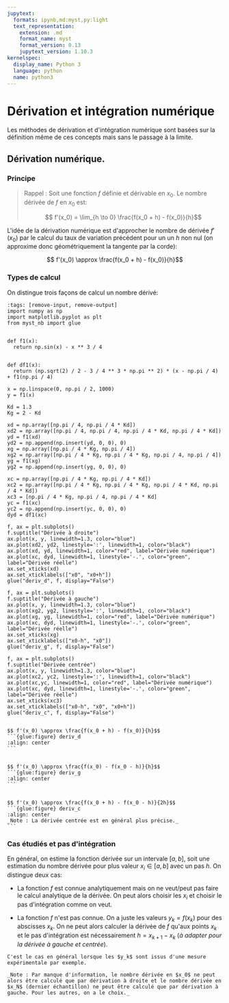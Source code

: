 ```yaml
---
jupytext:
  formats: ipynb,md:myst,py:light
  text_representation:
    extension: .md
    format_name: myst
    format_version: 0.13
    jupytext_version: 1.10.3
kernelspec:
  display_name: Python 3
  language: python
  name: python3
---
```


# Dérivation et intégration numérique

Les méthodes de dérivation et d'intégration numérique sont basées sur la définition même de ces concepts mais sans le passage à la limite.

## Dérivation numérique.

### Principe
> Rappel : Soit une fonction $f$ définie et dérivable en $x_0$. Le nombre dérivée de $f$ en $x_0$ est:
> 
> $$ f'(x_0) = \lim_{h \to 0} \frac{f(x_0 + h) - f(x_0)}{h}$$

L'idée de la dérivation numérique est d'approcher le nombre de dérivée $f'(x_0)$ par le calcul du taux de variation précédent pour un un $h$ non nul (on approxime donc géométriquement la tangente par la corde):

$$ f'(x_0) \approx \frac{f(x_0 + h) - f(x_0)}{h}$$

### Types de calcul
On distingue trois façons de calcul un nombre dérivé:

```{code-cell}
:tags: [remove-input, remove-output]
import numpy as np
import matplotlib.pyplot as plt
from myst_nb import glue


def f1(x):
  return np.sin(x) - x ** 3 / 4


def df1(x):
  return (np.sqrt(2) / 2 - 3 / 4 ** 3 * np.pi ** 2) * (x - np.pi / 4) + f1(np.pi / 4)

x = np.linspace(0, np.pi / 2, 1000)
y = f1(x)

Kd = 1.3
Kg = 2 - Kd

xd = np.array([np.pi / 4, np.pi / 4 * Kd])
xd2 = np.array([np.pi / 4, np.pi / 4, np.pi / 4 * Kd, np.pi / 4 * Kd])
yd = f1(xd)
yd2 = np.append(np.insert(yd, 0, 0), 0)
xg = np.array([np.pi / 4 * Kg, np.pi / 4])
xg2 = np.array([np.pi / 4 * Kg, np.pi / 4 * Kg, np.pi / 4, np.pi / 4])
yg = f1(xg)
yg2 = np.append(np.insert(yg, 0, 0), 0)

xc = np.array([np.pi / 4 * Kg, np.pi / 4 * Kd])
xc2 = np.array([np.pi / 4 * Kg, np.pi / 4 * Kg, np.pi / 4 * Kd, np.pi / 4 * Kd])
xc3 = [np.pi / 4 * Kg, np.pi / 4, np.pi / 4 * Kd]
yc = f1(xc)
yc2 = np.append(np.insert(yc, 0, 0), 0)
dyd = df1(xc)

f, ax = plt.subplots()
f.suptitle("Dérivée à droite")
ax.plot(x, y, linewidth=1.3, color="blue")
ax.plot(xd2, yd2, linestyle=':', linewidth=1, color="black")
ax.plot(xd, yd, linewidth=1, color="red", label="Dérivée numérique")
ax.plot(xc, dyd, linewidth=1, linestyle='-.', color="green", label="Dérivée réelle")
ax.set_xticks(xd)
ax.set_xticklabels(["x0", "x0+h"])
glue("deriv_d", f, display="False")

f, ax = plt.subplots()
f.suptitle("Dérivée à gauche")
ax.plot(x, y, linewidth=1.3, color="blue")
ax.plot(xg2, yg2, linestyle=':', linewidth=1, color="black")
ax.plot(xg, yg, linewidth=1, color="red", label="Dérivée numérique")
ax.plot(xc, dyd, linewidth=1, linestyle='-.', color="green", label="Dérivée réelle")
ax.set_xticks(xg)
ax.set_xticklabels(["x0-h", "x0"])
glue("deriv_g", f, display="False")

f, ax = plt.subplots()
f.suptitle("Dérivée centrée")
ax.plot(x, y, linewidth=1.3, color="blue")
ax.plot(xc2, yc2, linestyle=':', linewidth=1, color="black")
ax.plot(xc,yc, linewidth=1, color="red", label="Dérivée numérique")
ax.plot(xc, dyd, linewidth=1, linestyle='-.', color="green", label="Dérivée réelle")
ax.set_xticks(xc3)
ax.set_xticklabels(["x0-h", "x0", "x0+h"])
glue("deriv_c", f, display="False")
```


````{tabbed} Dérivée à droite

$$ f'(x_0) \approx \frac{f(x_0 + h) - f(x_0)}{h}$$
```{glue:figure} deriv_d
:align: center
```
````

````{tabbed} Dérivée à gauche

$$ f'(x_0) \approx \frac{f(x_0) - f(x_0 - h)}{h}$$
```{glue:figure} deriv_g
:align: center
```
````

````{tabbed} Dérivée centrée

$$ f'(x_0) \approx \frac{f(x_0 + h) - f(x_0 - h)}{2h}$$
```{glue:figure} deriv_c
:align: center
_Note : La dérivée centrée est en général plus précise._
```
````

### Cas étudiés et pas d'intégration
En général, on estime la fonction dérivée sur un intervale $[a,b]$, soit une estimation du nombre dérivée pour plus valeur $x_i \in [a,b]$ avec un pas $h$. On distingue deux cas:
* La fonction $f$ est connue analytiquement mais on ne veut/peut pas faire le calcul analytique de la dérivée. On peut alors choisir les $x_i$ et choisir le pas d'intégration comme on veut.

* La fonction $f$ n'est pas connue. On a juste les valeurs $y_k = f(x_k)$ pour des abscisses $x_k$. On ne peut alors calculer la dérivée de $f$ qu'aux points $x_k$ et le pas d'intégration est nécessairement $h = x_{k+1} - x_k$ (_à adapter pour la dérivée à gauche et centrée_).

```{sidebar} Cas des valeurs discrètes
C'est le cas en général lorsque les $y_k$ sont issus d'une mesure expérimentale par exemple.

_Note : Par manque d'information, le nombre dérivée en $x_0$ ne peut alors être calculé que par dérivation à droite et le nombre dérivée en $x_N$ (dernier échantillon) ne peut être calculé que par dérivation à gauche. Pour les autres, on a le choix._
```